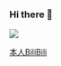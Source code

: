 ### Hi there 👋
![](https://github-readme-stats.vercel.app/api?username=lyzzs10)


<a href="https://b23.tv/tVyftHq" >本人BiliBili</a>

